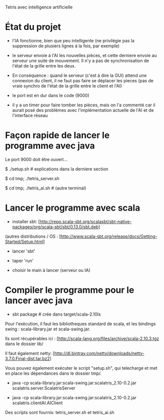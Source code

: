 Tetris avec intelligence artificielle

État du projet
==============

 - l'IA fonctionne, bien que peu intelligente (ne privilégie pas la
   suppression de plusiers lignes à la fois, par exemple)

 - le serveur envoie à l'AI les nouvelles pièces, et cette derniere
   envoie au serveur une suite de mouvement. Il n'y a pas de
   synchronisation de l'état de la grille entre les deux. 

 - En conséquence : quand le serveur (c'est à dire la GUI) attend une
   connexion du client, il ne faut pas faire se déplacer les pieces
   (pas de vraie synchro de l'état de la grille entre le client et
   l'AI)

 - le port est en dur dans le code (9000)

 - il y a un timer pour faire tomber les pièces, mais on l'a commenté
   car il aurait posé des problèmes avec l'implémentation actuelle de
   l'AI et de l'interface réseau


Façon rapide de lancer le programme avec java
=============================================

Le port 9000 doit être ouvert...

$ ./setup.sh # explications dans la derniere section

$ cd tmp; ./tetris_server.sh

$ cd tmp; ./tetris_ai.sh # (autre terminal)


Lancer le programme avec scala
==============================

 - installer sbt: [http://repo.scala-sbt.org/scalasbt/sbt-native-packages/org/scala-sbt/sbt/0.13.0/sbt.deb]

 (autres distributions / OS : [http://www.scala-sbt.org/release/docs/Getting-Started/Setup.html]

 - lancer 'sbt'

 - taper 'run'

 - choisir le main à lancer (serveur ou IA)


Compiler le programme pour le lancer avec java
==============================================


 - sbt package # crée  dans target/scala-2.10ls

Pour l'exécution, il faut les bibliotheques standard de scala, et les
bindings swing : scala-library.jar et scala-swing.jar.

Ils sont récupérables ici : [http://scala-lang.org/files/archive/scala-2.10.3.tgz dans le dossier lib/

Il faut également netty: [http://dl.bintray.com/netty/downloads/netty-3.7.0.Final-dist.tar.bz2]

Vous pouvez également exécuter le script "setup.sh", qui telecharge et met en place les dépendances dans le dossier tmp/. 

 - java -cp scala-library.jar:scala-swing.jar:scalatris_2.10-0.2.jar scalatris.server.ScalatrisServer

 - java -cp scala-library.jar:scala-swing.jar:scalatris_2.10-0.2.jar scalatris.clientAI.AIClient

Des scripts sont fournis: tetris_server.sh et tetris_ai.sh